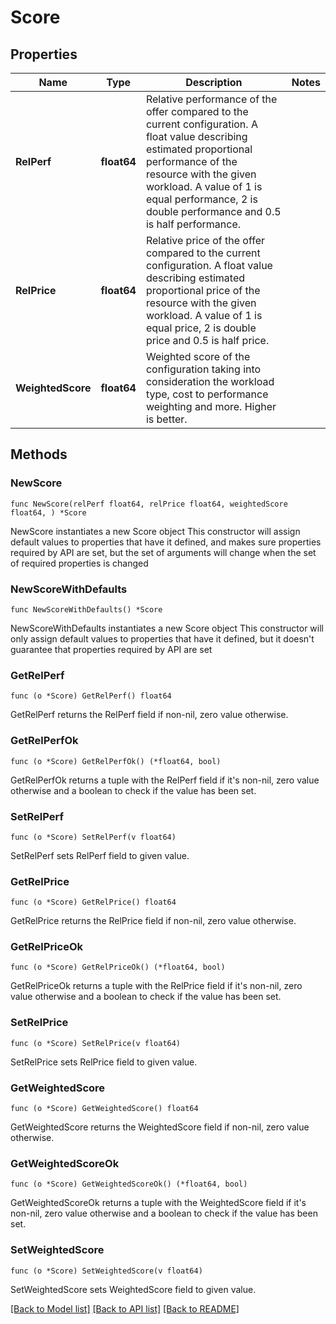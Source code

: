 # Score

## Properties

Name | Type | Description | Notes
------------ | ------------- | ------------- | -------------
**RelPerf** | **float64** | Relative performance of the offer compared to the current configuration. A float value describing estimated proportional performance of the resource with the given workload. A value of 1 is equal performance, 2 is double performance and 0.5 is half performance. | 
**RelPrice** | **float64** | Relative price of the offer compared to the current configuration. A float value describing estimated proportional price of the resource with the given workload. A value of 1 is equal price, 2 is double price and 0.5 is half price. | 
**WeightedScore** | **float64** | Weighted score of the configuration taking into consideration the workload type, cost to performance weighting and more. Higher is better. | 

## Methods

### NewScore

`func NewScore(relPerf float64, relPrice float64, weightedScore float64, ) *Score`

NewScore instantiates a new Score object
This constructor will assign default values to properties that have it defined,
and makes sure properties required by API are set, but the set of arguments
will change when the set of required properties is changed

### NewScoreWithDefaults

`func NewScoreWithDefaults() *Score`

NewScoreWithDefaults instantiates a new Score object
This constructor will only assign default values to properties that have it defined,
but it doesn't guarantee that properties required by API are set

### GetRelPerf

`func (o *Score) GetRelPerf() float64`

GetRelPerf returns the RelPerf field if non-nil, zero value otherwise.

### GetRelPerfOk

`func (o *Score) GetRelPerfOk() (*float64, bool)`

GetRelPerfOk returns a tuple with the RelPerf field if it's non-nil, zero value otherwise
and a boolean to check if the value has been set.

### SetRelPerf

`func (o *Score) SetRelPerf(v float64)`

SetRelPerf sets RelPerf field to given value.


### GetRelPrice

`func (o *Score) GetRelPrice() float64`

GetRelPrice returns the RelPrice field if non-nil, zero value otherwise.

### GetRelPriceOk

`func (o *Score) GetRelPriceOk() (*float64, bool)`

GetRelPriceOk returns a tuple with the RelPrice field if it's non-nil, zero value otherwise
and a boolean to check if the value has been set.

### SetRelPrice

`func (o *Score) SetRelPrice(v float64)`

SetRelPrice sets RelPrice field to given value.


### GetWeightedScore

`func (o *Score) GetWeightedScore() float64`

GetWeightedScore returns the WeightedScore field if non-nil, zero value otherwise.

### GetWeightedScoreOk

`func (o *Score) GetWeightedScoreOk() (*float64, bool)`

GetWeightedScoreOk returns a tuple with the WeightedScore field if it's non-nil, zero value otherwise
and a boolean to check if the value has been set.

### SetWeightedScore

`func (o *Score) SetWeightedScore(v float64)`

SetWeightedScore sets WeightedScore field to given value.



[[Back to Model list]](../README.md#documentation-for-models) [[Back to API list]](../README.md#documentation-for-api-endpoints) [[Back to README]](../README.md)



